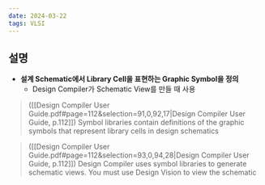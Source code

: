 ```yaml
---
date: 2024-03-22
tags: VLSI
---
```


## 설명

- **설계 Schematic에서 Library Cell을 표현하는 Graphic Symbol을 정의**
    - Design Compiler가 Schematic View를 만들 때 사용

> ([[Design Compiler User Guide.pdf#page=112&selection=91,0,92,17|Design Compiler User Guide, p.112]])
> Symbol libraries contain definitions of the graphic symbols that represent library cells in design schematics

> ([[Design Compiler User Guide.pdf#page=112&selection=93,0,94,28|Design Compiler User Guide, p.112]])
> Design Compiler uses symbol libraries to generate schematic views. You must use Design Vision to view the schematic